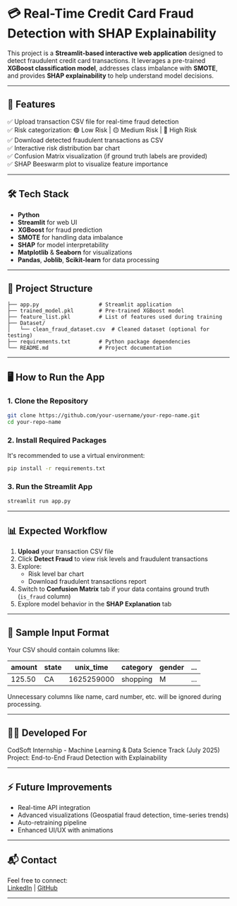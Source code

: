 # 💳 Real-Time Credit Card Fraud Detection with SHAP Explainability

This project is a **Streamlit-based interactive web application** designed to detect fraudulent credit card transactions. It leverages a pre-trained **XGBoost classification model**, addresses class imbalance with **SMOTE**, and provides **SHAP explainability** to help understand model decisions.

---

## 🚀 Features

✅ Upload transaction CSV file for real-time fraud detection  
✅ Risk categorization: 🟢 Low Risk | 🟡 Medium Risk | 🔴 High Risk  
✅ Download detected fraudulent transactions as CSV  
✅ Interactive risk distribution bar chart  
✅ Confusion Matrix visualization (if ground truth labels are provided)  
✅ SHAP Beeswarm plot to visualize feature importance  

---

## 🛠️ Tech Stack

- **Python**
- **Streamlit** for web UI  
- **XGBoost** for fraud prediction  
- **SMOTE** for handling data imbalance  
- **SHAP** for model interpretability  
- **Matplotlib** & **Seaborn** for visualizations  
- **Pandas**, **Joblib**, **Scikit-learn** for data processing  

---

## 📁 Project Structure

```
├── app.py                   # Streamlit application
├── trained_model.pkl        # Pre-trained XGBoost model
├── feature_list.pkl         # List of features used during training
├── Dataset/                 
│   └── clean_fraud_dataset.csv  # Cleaned dataset (optional for testing)
├── requirements.txt         # Python package dependencies
└── README.md                # Project documentation
```

---

## 🖥️ How to Run the App

### 1. Clone the Repository

```bash
git clone https://github.com/your-username/your-repo-name.git
cd your-repo-name
```

### 2. Install Required Packages

It's recommended to use a virtual environment:

```bash
pip install -r requirements.txt
```

### 3. Run the Streamlit App

```bash
streamlit run app.py
```

---

## 📊 Expected Workflow

1. **Upload** your transaction CSV file  
2. Click **Detect Fraud** to view risk levels and fraudulent transactions  
3. Explore:
   - Risk level bar chart  
   - Download fraudulent transactions report  
4. Switch to **Confusion Matrix** tab if your data contains ground truth (`is_fraud` column)  
5. Explore model behavior in the **SHAP Explanation** tab  

---

## 📂 Sample Input Format

Your CSV should contain columns like:

| amount | state | unix_time | category | gender | ... |  
|--------|-------|-----------|----------|--------|-----|  
| 125.50 | CA    | 1625259000 | shopping | M      | ... |  

Unnecessary columns like name, card number, etc. will be ignored during processing.

---

## 🧑‍💻 Developed For

CodSoft Internship - Machine Learning & Data Science Track (July 2025)  
Project: End-to-End Fraud Detection with Explainability  

---

## ⚡ Future Improvements

- Real-time API integration  
- Advanced visualizations (Geospatial fraud detection, time-series trends)  
- Auto-retraining pipeline  
- Enhanced UI/UX with animations  

---

## 📬 Contact

Feel free to connect:  
[LinkedIn](https://www.linkedin.com) | [GitHub](https://github.com/your-username)  

---


